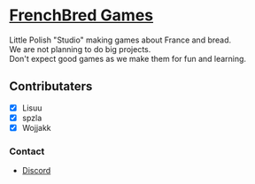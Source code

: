 # [FrenchBred Games](https://frenchbred.github.io/)

Little Polish "Studio" making games about France and bread.  
We are not planning to do big projects.  
Don't expect good games as we make them for fun and learning.  

## Contributaters

- [x] Lisuu
- [x] spzla
- [x] Wojjakk

### Contact
- [Discord](https://discord.gg/gzXyVRemrN)

